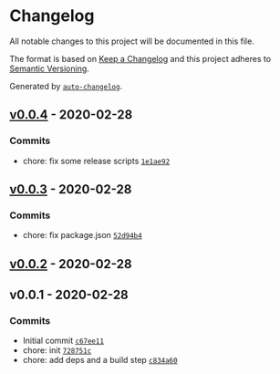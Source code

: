 # Changelog

All notable changes to this project will be documented in this file.

The format is based on [Keep a Changelog](https://keepachangelog.com/en/1.0.0/)
and this project adheres to [Semantic Versioning](https://semver.org/spec/v2.0.0.html).

Generated by [`auto-changelog`](https://github.com/CookPete/auto-changelog).

## [v0.0.4](https://github.com/little-core-labs/install-terraform/compare/v0.0.3...v0.0.4) - 2020-02-28

### Commits

- chore: fix some release scripts [`1e1ae92`](https://github.com/little-core-labs/install-terraform/commit/1e1ae9203879c2aa2773379e588a6a65e0cba35c)

## [v0.0.3](https://github.com/little-core-labs/install-terraform/compare/v0.0.2...v0.0.3) - 2020-02-28

### Commits

- chore: fix package.json [`52d94b4`](https://github.com/little-core-labs/install-terraform/commit/52d94b4a8f90974d9cc22fc2a6ccdc87021167c2)

## [v0.0.2](https://github.com/little-core-labs/install-terraform/compare/v0.0.1...v0.0.2) - 2020-02-28

## v0.0.1 - 2020-02-28

### Commits

- Initial commit [`c67ee11`](https://github.com/little-core-labs/install-terraform/commit/c67ee117fe71649582df76b72aade95ce50d74b9)
- chore: init [`728751c`](https://github.com/little-core-labs/install-terraform/commit/728751c4a1c3d1d370d3b56a15a85496c4ebf9af)
- chore: add deps and a build step [`c834a60`](https://github.com/little-core-labs/install-terraform/commit/c834a60f2fa30aca93ed8b99a9a95e7e42732ebf)

